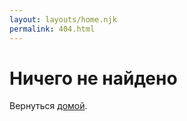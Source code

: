 ```yaml
---
layout: layouts/home.njk
permalink: 404.html
---
```

# Ничего не найдено

Вернуться <a href="{{ '/' | url }}">домой</a>.
